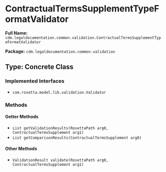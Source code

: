 # ContractualTermsSupplementTypeFormatValidator

**Full Name:** `cdm.legaldocumentation.common.validation.ContractualTermsSupplementTypeFormatValidator`

**Package:** `cdm.legaldocumentation.common.validation`

## Type: Concrete Class

### Implemented Interfaces

- `com.rosetta.model.lib.validation.Validator`

### Methods

#### Getter Methods

- `List getValidationResults(RosettaPath arg0, ContractualTermsSupplement arg1)`
- `List getComparisonResults(ContractualTermsSupplement arg0)`

#### Other Methods

- `ValidationResult validate(RosettaPath arg0, ContractualTermsSupplement arg1)`

